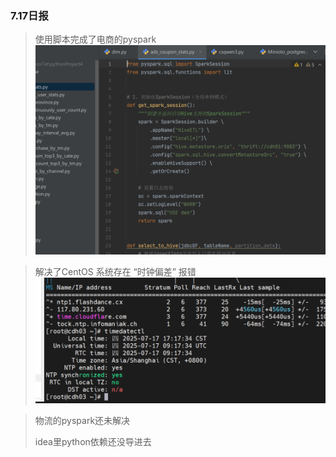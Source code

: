 ### 7.17日报
>使用脚本完成了电商的pyspark
> ![img.png](img.png)

>解决了CentOS  系统存在 “时钟偏差” 报错
> ![img_1.png](img_1.png)

>物流的pyspark还未解决
> 
> idea里python依赖还没导进去
